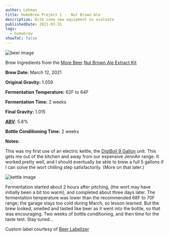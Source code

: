 ```yaml
---
author: Lehman
title: HomeBrew Project 1 -  Nut Brown Ale
description: With some new equipment to evaluate
publishedDate: 2021-03-31
tags:
  - homebrew
showToC: false
---
```


![beer image](@/assets/images/posts/nut-brown-ale-1.jpg)

Brew Ingredients from the [More Beer](https://www.morebeer.com/) [Nut Brown Ale Extract Kit](https://www.morebeer.com/products/nut-brown-ale-extract-beer-brewing-kit-5-gallons.html)

**Brew Date:** March 12, 2021

**Original Gravity:** 1.059

**Fermentation Temperature:** 62F to 64F

**Fermentation Time:** 2 weeks

**Final Gravity:** 1.015

[**ABV**](https://en.wikipedia.org/wiki/Alcohol_by_volume): 5.8%

**Bottle Conditioning Time:** 2 weeks

**Notes:**

This was my first use of an electric kettle, the [DigiBoil 9 Gallon](https://www.morebeer.com/products/digiboil-electric-kettle-35l925g-110v.html) unit. This gets me out of the kitchen and away from our expensive JennAir range. It worked pretty well, and I should eventually be able to brew a full 5 gallons if I can solve the wort chilling step satisfactorily. (More on that later.)

![kettle image](@/assets/images/posts/DigiBoil-9-gal-kettle.jpg)

Fermentation started about 2 hours after pitching, (the wort may have initially been a bit too warm), and completed about three days later. The fermentation temperature was lower than the recommended 68F to 70F range; the garage stays too cold during March, so lesson learned. But the brew looked, smelled and tasted like beer as it went into the bottle, so that was encouraging. Two weeks of bottle conditioning, and then time for the taste test. Stay tuned...

Custom label courtesy of [Beer Labelizer](https://www.beerlabelizer.com/)
